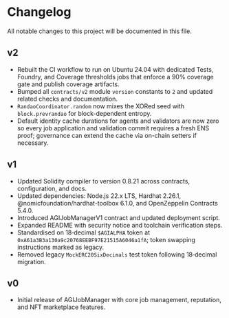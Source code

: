 # Changelog

All notable changes to this project will be documented in this file.

## v2

- Rebuilt the CI workflow to run on Ubuntu 24.04 with dedicated Tests, Foundry, and Coverage thresholds jobs that enforce a 90% coverage gate and publish coverage artifacts.
- Bumped all `contracts/v2` module `version` constants to `2` and updated related checks and documentation.
- `RandaoCoordinator.random` now mixes the XORed seed with `block.prevrandao` for block-dependent entropy.
- Default identity cache durations for agents and validators are now zero so every job application and validation commit requires a fresh ENS proof; governance can extend the cache via on-chain setters if necessary.

## v1

- Updated Solidity compiler to version 0.8.21 across contracts, configuration, and docs.
- Updated dependencies: Node.js 22.x LTS, Hardhat 2.26.1, @nomicfoundation/hardhat-toolbox 6.1.0, and OpenZeppelin Contracts 5.4.0.
- Introduced AGIJobManagerV1 contract and updated deployment script.
- Expanded README with security notice and toolchain verification steps.
- Standardised on 18‑decimal `$AGIALPHA` token at `0xA61a3B3a130a9c20768EEBF97E21515A6046a1fA`; token swapping instructions marked as legacy.
- Removed legacy `MockERC20SixDecimals` test token following 18‑decimal migration.

## v0

- Initial release of AGIJobManager with core job management, reputation, and NFT marketplace features.
